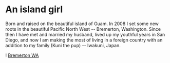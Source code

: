 # An island girl 

Born and raised on the beautiful island of Guam.  In 2008 I set some new roots in the beautiful Pacific North West -- Bremerton, Washington.  Since then I have met and married my husband, lived up my youthful years in San Diego, and now I am making the most of living in a foreign country with an addition to my family (Kuni the pup) -- Iwakuni, Japan.

! [Bremerton WA](bremertonWA.jpg)
